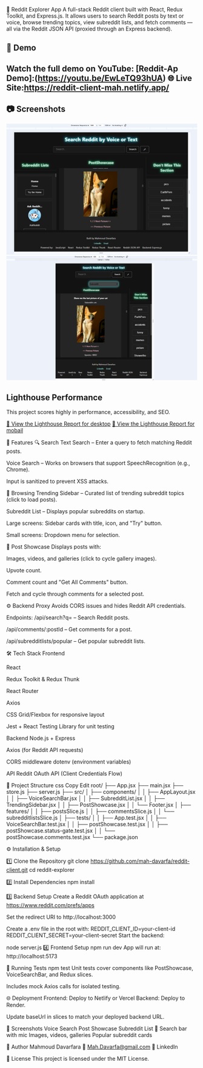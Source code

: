 📌 Reddit Explorer App
A full-stack Reddit client built with React, Redux Toolkit, and Express.js.
It allows users to search Reddit posts by text or voice, browse trending topics, view subreddit lists, and fetch comments — all via the Reddit JSON API (proxied through an Express backend).

## 🚀 Demo
Watch the full demo on YouTube: [Reddit-Ap  Demo]:(https://youtu.be/EwLeTQ93hUA)
🌐 Live Site:https://reddit-client-mah.netlify.app/
--------

## 📷 Screenshots
![Screenshot 1](./src/assets/screenshots/1.png)
![Screenshot 1](./src/assets/screenshots/2.png)
## Lighthouse Performance

This project scores highly in performance, accessibility, and SEO.

[📄 View the Lighthouse Report for desktop](./lighthouse/lighthouse-report-desktop2025-08-10.html)
[📄 View the Lighthouse Report for mobail](./lighthouse/lighthouse-report-mobail2025-08-10.html)

🚀 Features
🔍 Search
Text Search – Enter a query to fetch matching Reddit posts.

Voice Search – Works on browsers that support SpeechRecognition (e.g., Chrome).

Input is sanitized to prevent XSS attacks.

📂 Browsing
Trending Sidebar – Curated list of trending subreddit topics (click to load posts).

Subreddit List – Displays popular subreddits on startup.

Large screens: Sidebar cards with title, icon, and "Try" button.

Small screens: Dropdown menu for selection.

📰 Post Showcase
Displays posts with:

Images, videos, and galleries (click to cycle gallery images).

Upvote count.

Comment count and "Get All Comments" button.

Fetch and cycle through comments for a selected post.

⚙ Backend Proxy
Avoids CORS issues and hides Reddit API credentials.

Endpoints:
/api/search?q=<query> – Search Reddit posts.

/api/comments/:postId – Get comments for a post.

/api/subredditlists/popular – Get popular subreddit lists.

🛠 Tech Stack
Frontend

React

Redux Toolkit & Redux Thunk

React Router

Axios

CSS Grid/Flexbox for responsive layout

Jest + React Testing Library for unit testing

Backend
Node.js + Express

Axios (for Reddit API requests)

CORS middleware
dotenv (environment variables)

API
Reddit OAuth API (Client Credentials Flow)

📂 Project Structure
css
Copy
Edit
root/
├── App.jsx
├── main.jsx
├── store.js
├── server.js
├── src/
│   ├── components/
│   │   ├── AppLayout.jsx
│   │   ├── VoiceSearchBar.jsx
│   │   ├── SubredditList.jsx
│   │   ├── TrendingSidebar.jsx
│   │   ├── PostShowcase.jsx
│   │   └── Footer.jsx
│   ├── features/
│   │   ├── postsSlice.js
│   │   ├── commentsSlice.js
│   │   └── subredditlistsSlice.js
│   ├── tests/
│   │   ├── App.test.jsx
│   │   ├── VoiceSearchBar.test.jsx
│   │   ├── postShowcase.test.jsx
│   │   ├── postShowcase.status-gate.test.jsx
│   │   └── postShowcase.comments.test.jsx
└── package.json

⚙ Installation & Setup

1️⃣ Clone the Repository
git clone https://github.com/mah-davarfa/reddit-client.git
cd reddit-explorer

2️⃣ Install Dependencies
npm install

3️⃣ Backend Setup
Create a Reddit OAuth application at https://www.reddit.com/prefs/apps

Set the redirect URI to http://localhost:3000

Create a .env file in the root with:
REDDIT_CLIENT_ID=your-client-id
REDDIT_CLIENT_SECRET=your-client-secret
Start the backend:


node server.js
4️⃣ Frontend Setup
npm run dev
App will run at: http://localhost:5173

🧪 Running Tests
npm test
Unit tests cover components like PostShowcase, VoiceSearchBar, and Redux slices.

Includes mock Axios calls for isolated testing.

🌐 Deployment
Frontend: Deploy to Netlify or Vercel
Backend: Deploy to Render.

Update baseUrl in slices to match your deployed backend URL.

📸 Screenshots
Voice Search	Post Showcase	Subreddit List
🎤 Search bar with mic	Images, videos, galleries	Popular subreddit cards

👤 Author
Mahmoud Davarfara
📧 Mah.Davarfa@gmail.com
🔗 LinkedIn

📜 License
This project is licensed under the MIT License.